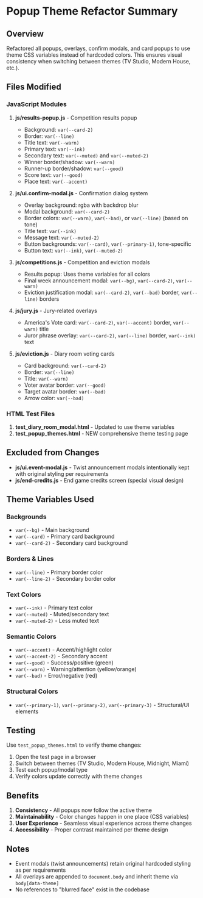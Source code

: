 # Popup Theme Refactor Summary

## Overview
Refactored all popups, overlays, confirm modals, and card popups to use theme CSS variables instead of hardcoded colors. This ensures visual consistency when switching between themes (TV Studio, Modern House, etc.).

## Files Modified

### JavaScript Modules
1. **js/results-popup.js** - Competition results popup
   - Background: `var(--card-2)`
   - Border: `var(--line)`
   - Title text: `var(--warn)`
   - Primary text: `var(--ink)`
   - Secondary text: `var(--muted)` and `var(--muted-2)`
   - Winner border/shadow: `var(--warn)`
   - Runner-up border/shadow: `var(--good)`
   - Score text: `var(--good)`
   - Place text: `var(--accent)`

2. **js/ui.confirm-modal.js** - Confirmation dialog system
   - Overlay background: rgba with backdrop blur
   - Modal background: `var(--card-2)`
   - Border colors: `var(--warn)`, `var(--bad)`, or `var(--line)` (based on tone)
   - Title text: `var(--ink)`
   - Message text: `var(--muted-2)`
   - Button backgrounds: `var(--card)`, `var(--primary-1)`, tone-specific
   - Button text: `var(--ink)`, `var(--muted-2)`

3. **js/competitions.js** - Competition and eviction modals
   - Results popup: Uses theme variables for all colors
   - Final week announcement modal: `var(--bg)`, `var(--card-2)`, `var(--warn)`
   - Eviction justification modal: `var(--card-2)`, `var(--bad)` border, `var(--line)` borders

4. **js/jury.js** - Jury-related overlays
   - America's Vote card: `var(--card-2)`, `var(--accent)` border, `var(--warn)` title
   - Juror phrase overlay: `var(--card-2)`, `var(--line)` border, `var(--ink)` text

5. **js/eviction.js** - Diary room voting cards
   - Card background: `var(--card-2)`
   - Border: `var(--line)`
   - Title: `var(--warn)`
   - Voter avatar border: `var(--good)`
   - Target avatar border: `var(--bad)`
   - Arrow color: `var(--bad)`

### HTML Test Files
1. **test_diary_room_modal.html** - Updated to use theme variables
2. **test_popup_themes.html** - NEW comprehensive theme testing page

## Excluded from Changes
- **js/ui.event-modal.js** - Twist announcement modals intentionally kept with original styling per requirements
- **js/end-credits.js** - End game credits screen (special visual design)

## Theme Variables Used

### Backgrounds
- `var(--bg)` - Main background
- `var(--card)` - Primary card background
- `var(--card-2)` - Secondary card background

### Borders & Lines
- `var(--line)` - Primary border color
- `var(--line-2)` - Secondary border color

### Text Colors
- `var(--ink)` - Primary text color
- `var(--muted)` - Muted/secondary text
- `var(--muted-2)` - Less muted text

### Semantic Colors
- `var(--accent)` - Accent/highlight color
- `var(--accent-2)` - Secondary accent
- `var(--good)` - Success/positive (green)
- `var(--warn)` - Warning/attention (yellow/orange)
- `var(--bad)` - Error/negative (red)

### Structural Colors
- `var(--primary-1)`, `var(--primary-2)`, `var(--primary-3)` - Structural/UI elements

## Testing
Use `test_popup_themes.html` to verify theme changes:
1. Open the test page in a browser
2. Switch between themes (TV Studio, Modern House, Midnight, Miami)
3. Test each popup/modal type
4. Verify colors update correctly with theme changes

## Benefits
1. **Consistency** - All popups now follow the active theme
2. **Maintainability** - Color changes happen in one place (CSS variables)
3. **User Experience** - Seamless visual experience across theme changes
4. **Accessibility** - Proper contrast maintained per theme design

## Notes
- Event modals (twist announcements) retain original hardcoded styling as per requirements
- All overlays are appended to `document.body` and inherit theme via `body[data-theme]`
- No references to "blurred face" exist in the codebase
